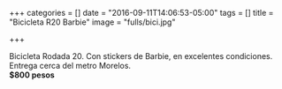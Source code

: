 +++
categories = []
date = "2016-09-11T14:06:53-05:00"
tags = []
title = "Bicicleta R20 Barbie"
image = "fulls/bici.jpg"

+++

Bicicleta Rodada 20.
Con stickers de Barbie, en excelentes condiciones.<br>
Entrega cerca del metro Morelos. <br> <strong> $800 pesos </strong>

